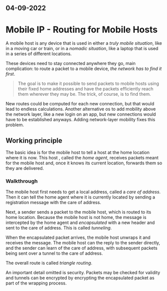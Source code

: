 04-09-2022
---
# Mobile IP - Routing for Mobile Hosts
A mobile host is any device that is used in either a *truly mobile situation*, like in a moving car or train, or in a *nomadic situation*, like a laptop that is used in a series of different locations.

These devices need to stay connected anywhere they go, main complication: to route a packet to a mobile device, *the network has to find it first*.

>The goal is to make it possible to send packets to mobile hosts using their fixed home addresses and have the packets efficiently reach them wherever they may be. The trick, of course, is to find them.

New routes could be computed for each new connection, but that would lead to endless calculations.
Another alternative os to add mobility above the network layer, like a new login on an app, but new connections would have to be established anyways. Adding network-layer mobility fixes this problem.

## Working principle
The basic idea is for the mobile host to tell a host at the home location where it is now. This host , called the *home agent*, receives packets meant for the mobile host and, once it knows its current location, forwards them so they are delivered.

### Walkthrough
The mobile host first needs to get a local address, called a *care of address*. Then it can tell the home agent where it is currently located by sending a registration message with the care of address. 

Next, a sender sends a packet to the mobile host, which is routed to its home location. Because the mobile host is not home, the message is intercepted by the home agent and *encapsulated* with a new header and sent to the care of address. This is called *tunneling*.

When the encapsulated packet arrives, the mobile host unwraps it and receives the message. The mobile host can the reply to the sender directly, and the sender can learn of the care of address, with subsequent packets being sent over a tunnel to the care of address.

The overall route is called *triangle routing*. 

An important detail omitted is security. Packets may be checked for validity and tunnels can be encrypted by encrypting the encapsulated packet as part of the wrapping process.